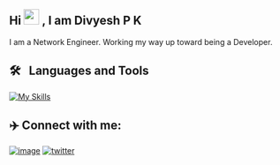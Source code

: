 ## Hi <img src="https://media.giphy.com/media/hvRJCLFzcasrR4ia7z/giphy.gif" width="28px" height="28px"> , I am Divyesh P K

I am a Network Engineer. Working my way up toward being a Developer.



## 🛠 &nbsp; Languages and Tools
[![My Skills](https://skillicons.dev/icons?i=go,nodejs,react,tailwind,aws)](https://skillicons.dev)
          
          
## ✈️ Connect with me:
          
[![image](https://img.shields.io/badge/LinkedIn-0077B5?style=for-the-badge&logo=linkedin&logoColor=white)](https://www.linkedin.com/in/divyeshpk/) [![twitter](https://img.shields.io/badge/Twitter-1DA1F2?style=for-the-badge&logo=twitter&logoColor=white)](https://twitter.com/pkdivyesh)

